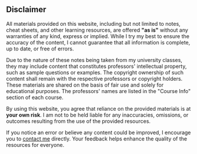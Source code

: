 ## Disclaimer
All materials provided on this website, including but not limited to notes, cheat sheets, and other learning resources, are offered **"as is"** without any warranties of any kind, express or implied. While I try my best to ensure the accuracy of the content, I cannot guarantee that all information is complete, up to date, or free of errors.

Due to the nature of these notes being taken from my university classes, they may include content that constitutes professors' intellectual property, such as sample questions or examples. The copyright ownership of such content shall remain with the respective professors or copyright holders. These materials are shared on the basis of fair use and solely for educational purposes. The professors' names are listed in the "Course Info" section of each course.

By using this website, you agree that reliance on the provided materials is at **your own risk**. I am not to be held liable for any inaccuracies, omissions, or outcomes resulting from the use of the provided resources.

If you notice an error or believe any content could be improved, I encourage you to [contact me](https://tinagrit.com/#contact) directly. Your feedback helps enhance the quality of the resources for everyone.